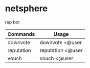 # netsphere

rep bot




Commands | Usage
------------ | -------------
downvote | downvote <@user | userID> <reason>
reputation | reputation <@user | userID>
vouch | vouch <@user | userID>